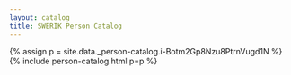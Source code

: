 ```yaml
---
layout: catalog
title: SWERIK Person Catalog
---
```

{% assign p = site.data._person-catalog.i-Botm2Gp8Nzu8PtrnVugd1N %}
{% include person-catalog.html p=p %}

